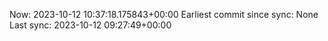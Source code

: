 Now: 2023-10-12 10:37:18.175843+00:00 Earliest commit since sync: None Last sync: 2023-10-12 09:27:49+00:00
